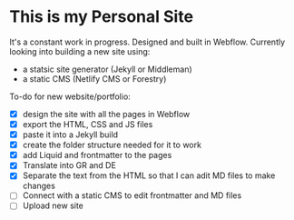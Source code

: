 # This is my Personal Site
It's a constant work in progress. Designed and built in Webflow.
Currently looking into building a new site using:
- a statsic site generator (Jekyll or Middleman)
- a static CMS (Netlify CMS or Forestry)

To-do for new website/portfolio:
- [x] design the site with all the pages in Webflow
- [x] export the HTML, CSS and JS files
- [x] paste it into a Jekyll build
- [x] create the folder structure needed for it to work
- [x] add Liquid and frontmatter to the pages
- [x] Translate into GR and DE
- [x] Separate the text from the HTML so that I can adit MD files to make changes
- [ ] Connect with a static CMS to edit frontmatter and MD files
- [ ] Upload new site
